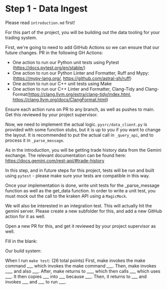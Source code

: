 # Step 1 - Data Ingest


Please read `introduction.md` first!

For this part of the project, you will be building out the data tooling for your trading system. 

First, we're going to need to add GitHub Actions so we can ensure that our future changes. PR in the following GH Actions:
- One action to run our Python unit tests using Pytest (https://docs.pytest.org/en/stable/)
- One action to run our Python Linter and Formatter, Ruff and Mypy: (https://mypy-lang.org/, https://github.com/astral-sh/ruff)
- One action to run our C++ unit tests using Make
- One action to run our C++ Linter and Formatter, Clang-Tidy and Clang-Format(https://clang.llvm.org/extra/clang-tidy/index.html, https://clang.llvm.org/docs/ClangFormat.html)

Ensure each action runs on PR to any branch, as well as pushes to main. Get this reviewed by your project supervisor.


Now, we need to implement the actual logic. `pysrc/data_client.py` is provided with some function stubs, but it is up to you if you want to change
the layout. It is recommended to put the actual call in `_query_api`, and to process it in `_parse_message`.

As in the introduction, you will be getting trade history data from the Gemini exchange. The relevant documentation can be found here: https://docs.gemini.com/rest-api/#trade-history

In this step, and in future steps for this project, tests will be run and built using `pytest` - please make sure your tests are compatible in this way.

Once your implementation is done, write unit tests for the _parse_message function as well as the get_data function. In order to write a unit test,
you must mock out the call to the kraken API using a `MagicMock`.

We will also be interested in an integration test. This will actually hit the gemini server. Please create a new subfolder for this, and add a new
GitHub action for it as well. 

Open a new PR for this, and get it reviewed by your project supervisor as well.

Fill in the blank:

Our build system:

When I run `make test`: (26 total points)
First, make invokes the make command ___ which invokes the make command ___.
Then, make invokes ___, and also ___.
After, make returns to ___, which then calls ___ which uses ___. It then copies ___ into ___ because ___.
Then, it returns to ___ and invokes ___ and ___ to run ___.
